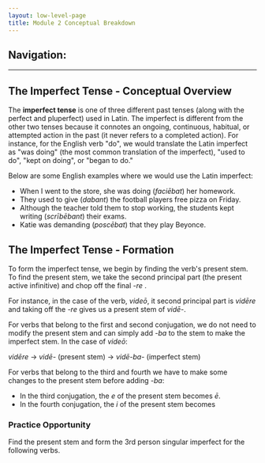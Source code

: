 ```yaml
---
layout: low-level-page
title: Module 2 Conceptual Breakdown
---
```


## Navigation:

<hr>

## The Imperfect Tense - Conceptual Overview

The **imperfect tense** is one of three different past tenses (along with the perfect and pluperfect) used in Latin. The imperfect is different from the other two tenses because it connotes an ongoing, continuous, habitual, or attempted action in the past (it never refers to a completed action). For instance, for the English verb "do", we would translate the Latin imperfect as "was doing" (the most common translation of the imperfect), "used to do", "kept on doing", or "began to do."

Below are some English examples where we would use the Latin imperfect:

* When I went to the store, she was doing (*faciēbat*) her homework.
* They used to give (*dabant*) the football players free pizza on Friday.
* Although the teacher told them to stop working, the students kept writing (*scrībēbant*) their exams.
* Katie was demanding (*poscēbat*) that they play Beyonce.

## The Imperfect Tense - Formation

To form the imperfect tense, we begin by finding the verb's present stem. To find the present stem, we take the second principal part (the present active infinitive) and chop off the final *-re* .

For instance, in the case of the verb, *videō*, it second principal part is *vidēre* and taking off the *-re* gives us a present stem of *vidē-*.

For verbs that belong to the first and second conjugation, we do not need to modify the present stem and can simply add *-ba* to the stem to make the imperfect stem. In the case of *videō*:

*vidēre* -> *vidē-* (present stem) -> *vidē-ba-* (imperfect stem)

For verbs that belong to the third and fourth we have to make some changes to the present stem before adding *-ba*:
- In the third conjugation, the *e* of the present stem becomes *ē*.
- In the fourth conjugation, the *i* of the present stem becomes

### Practice Opportunity

Find the present stem and form the 3rd person singular imperfect for the following verbs.
